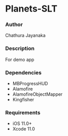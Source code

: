 # Planets-SLT

### Author
Chathura Jayanaka

### Description
For demo app

### Dependencies
- MBProgressHUD
- Alamofire
- AlamofireObjectMapper
- Kingfisher

### Requirements
- iOS 11.0+
- Xcode 11.0
